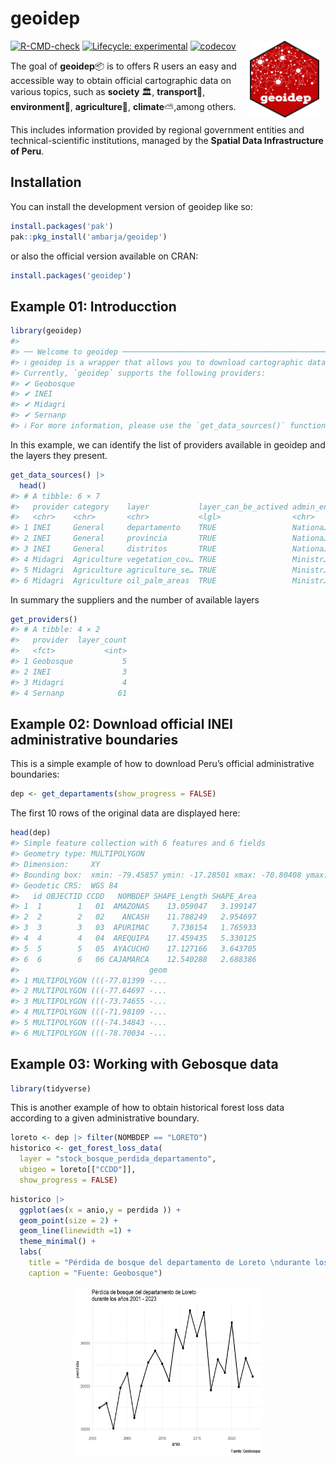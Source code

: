 
<!-- README.md is generated from README.Rmd. Please edit that file -->

# geoidep

<img src="man/figures/geoidep.svg" align="right" hspace="10" vspace="0" width="22%">

<!-- badges: start -->

[![R-CMD-check](https://github.com/ambarja/geoidep/actions/workflows/R-CMD-check.yaml/badge.svg)](https://github.com/ambarja/geoidep/actions/workflows/R-CMD-check.yaml)
[![Lifecycle:
experimental](https://img.shields.io/badge/lifecycle-experimental-orange.svg)](https://lifecycle.r-lib.org/articles/stages.html#experimental)
[![codecov](https://codecov.io/github/ambarja/geoidep/graph/badge.svg?token=0HVS30MQ21)](https://codecov.io/github/ambarja/geoidep)
<!-- badges: end -->

The goal of **geoidep**📦 is to offers R users an easy and accessible
way to obtain official cartographic data on various topics, such as
**society** 🏛️, **transport**🚗, **environment**🌱, **agriculture**🌾,
**climate**⛅️,among others.

This includes information provided by regional government entities and
technical-scientific institutions, managed by the **Spatial Data
Infrastructure of Peru**.

## Installation

You can install the development version of geoidep like so:

``` r
install.packages('pak')
pak::pkg_install('ambarja/geoidep')
```

or also the official version available on CRAN:

``` r
install.packages('geoidep')
```

## Example 01: Introducction

``` r
library(geoidep)
#> 
#> ── Welcome to geoidep ──────────────────────────────────────────────────────────
#> ℹ geoidep is a wrapper that allows you to download cartographic data for Peru from R.
#> Currently, `geoidep` supports the following providers:
#> ✔ Geobosque
#> ✔ INEI
#> ✔ Midagri
#> ✔ Sernanp
#> ℹ For more information, please use the `get_data_sources()` function.
```

In this example, we can identify the list of providers available in
geoidep and the layers they present.

``` r
get_data_sources() |> 
  head()
#> # A tibble: 6 × 7
#>   provider category    layer           layer_can_be_actived admin_en year  link 
#>   <chr>    <chr>       <chr>           <lgl>                <chr>    <chr> <chr>
#> 1 INEI     General     departamento    TRUE                 Nationa… 2019  http…
#> 2 INEI     General     provincia       TRUE                 Nationa… 2019  http…
#> 3 INEI     General     distritos       TRUE                 Nationa… 2019  http…
#> 4 Midagri  Agriculture vegetation_cov… TRUE                 Ministr… 2018  http…
#> 5 Midagri  Agriculture agriculture_se… TRUE                 Ministr… 2024  http…
#> 6 Midagri  Agriculture oil_palm_areas  TRUE                 Ministr… 2016… http…
```

In summary the suppliers and the number of available layers

``` r
get_providers() 
#> # A tibble: 4 × 2
#>   provider  layer_count
#>   <fct>           <int>
#> 1 Geobosque           5
#> 2 INEI                3
#> 3 Midagri             4
#> 4 Sernanp            61
```

## Example 02: Download official INEI administrative boundaries

This is a simple example of how to download Peru’s official
administrative boundaries:

``` r
dep <- get_departaments(show_progress = FALSE)
```

The first 10 rows of the original data are displayed here:

``` r
head(dep)
#> Simple feature collection with 6 features and 6 fields
#> Geometry type: MULTIPOLYGON
#> Dimension:     XY
#> Bounding box:  xmin: -79.45857 ymin: -17.28501 xmax: -70.80408 ymax: -2.986125
#> Geodetic CRS:  WGS 84
#>   id OBJECTID CCDD   NOMBDEP SHAPE_Length SHAPE_Area
#> 1  1        1   01  AMAZONAS    13.059047   3.199147
#> 2  2        2   02    ANCASH    11.788249   2.954697
#> 3  3        3   03  APURIMAC     7.730154   1.765933
#> 4  4        4   04  AREQUIPA    17.459435   5.330125
#> 5  5        5   05  AYACUCHO    17.127166   3.643705
#> 6  6        6   06 CAJAMARCA    12.540288   2.688386
#>                             geom
#> 1 MULTIPOLYGON (((-77.81399 -...
#> 2 MULTIPOLYGON (((-77.64697 -...
#> 3 MULTIPOLYGON (((-73.74655 -...
#> 4 MULTIPOLYGON (((-71.98109 -...
#> 5 MULTIPOLYGON (((-74.34843 -...
#> 6 MULTIPOLYGON (((-78.70034 -...
```

## Example 03: Working with Gebosque data

``` r
library(tidyverse)
```

This is another example of how to obtain historical forest loss data
according to a given administrative boundary.

``` r
loreto <- dep |> filter(NOMBDEP == "LORETO")
historico <- get_forest_loss_data(
  layer = "stock_bosque_perdida_departamento",
  ubigeo = loreto[["CCDD"]],
  show_progress = FALSE)
```

``` r
historico |> 
  ggplot(aes(x = anio,y = perdida )) + 
  geom_point(size = 2) + 
  geom_line(linewidth =1) + 
  theme_minimal() + 
  labs(
    title = "Pérdida de bosque del departamento de Loreto \ndurante los años 2001 - 2023",
    caption = "Fuente: Geobosque")
```

<img src="man/figures/fig-timeserie-1.png" width="60%" height="270" style="display: block; margin: auto;" />
